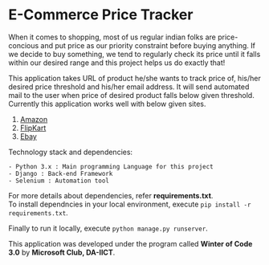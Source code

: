 # E-Commerce Price Tracker

When it comes to shopping, most of us regular indian folks are price-concious and put price as our priority constraint before buying anything. If we decide to buy something, we tend to regularly check its price until it falls within our desired range and this project helps us do exactly that!

This application takes URL of product he/she wants to track price of, his/her desired price threshold and his/her email address. It will send automated mail to the user when price of desired product falls below given threshold. Currently this application works well with below given sites. 

   1. [Amazon](https://amazon.in/)
   2. [FlipKart](https://www.flipkart.com/)
   3. [Ebay](https://www.ebay.com/)

Technology stack and dependencies:

    - Python 3.x : Main programming Language for this project
    - Django : Back-end Framework
    - Selenium : Automation tool
  
For more details about dependencies, refer **requirements.txt**.    
To install dependncies in your local environment, execute `pip install -r requirements.txt`. 

Finally to run it locally, execute `python manage.py runserver`.
  
  



This application was developed under the program called **Winter of Code 3.0** by **Microsoft Club, DA-IICT**. 
